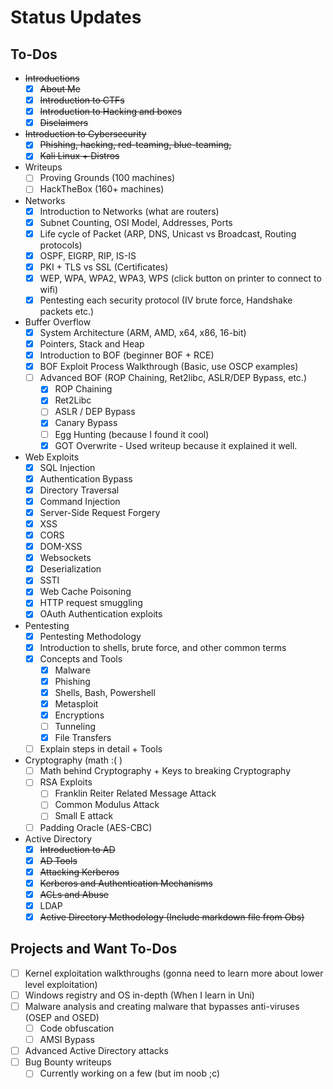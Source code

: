 # Status Updates

## To-Dos

* ~~Introductions~~
  * [x] ~~About Me~~
  * [x] ~~Introduction to CTFs~~
  * [x] ~~Introduction to Hacking and boxes~~
  * [x] ~~Disclaimers~~
* ~~Introduction to Cybersecurity~~
  * [x] ~~Phishing, hacking, red-teaming, blue-teaming,~~
  * [x] ~~Kali Linux + Distros~~
* Writeups
  * [ ] Proving Grounds (100 machines)
  * [ ] HackTheBox (160+ machines)
* Networks
  * [x] Introduction to Networks (what are routers)
  * [x] Subnet Counting, OSI Model, Addresses, Ports
  * [x] Life cycle of Packet (ARP, DNS, Unicast vs Broadcast, Routing protocols)
  * [x] OSPF, EIGRP, RIP, IS-IS
  * [x] PKI + TLS vs SSL (Certificates)
  * [x] WEP, WPA, WPA2, WPA3, WPS (click button on printer to connect to wifi)
  * [x] Pentesting each security protocol (IV brute force, Handshake packets etc.)
* Buffer Overflow
  * [x] System Architecture (ARM, AMD, x64, x86, 16-bit)
  * [x] Pointers, Stack and Heap
  * [x] Introduction to BOF (beginner BOF + RCE)&#x20;
  * [x] BOF Exploit Process Walkthrough (Basic, use OSCP examples)
  * [ ] Advanced BOF (ROP Chaining, Ret2libc, ASLR/DEP Bypass, etc.)
    * [x] ROP Chaining
    * [x] Ret2Libc
    * [ ] ASLR / DEP Bypass
    * [x] Canary Bypass
    * [ ] Egg Hunting (because I found it cool)
    * [x] GOT Overwrite - Used writeup because it explained it well.
* Web Exploits
  * [x] SQL Injection
  * [x] Authentication Bypass
  * [x] Directory Traversal
  * [x] Command Injection
  * [x] Server-Side Request Forgery
  * [x] XSS
  * [x] CORS
  * [x] DOM-XSS
  * [x] Websockets
  * [x] Deserialization
  * [x] SSTI
  * [x] Web Cache Poisoning
  * [x] HTTP request smuggling
  * [x] OAuth Authentication exploits
* Pentesting
  * [x] Pentesting Methodology&#x20;
  * [x] Introduction to shells, brute force, and other common terms
  * [x] Concepts and Tools
    * [x] Malware
    * [x] Phishing
    * [x] Shells, Bash, Powershell
    * [x] Metasploit
    * [x] Encryptions
    * [ ] Tunneling
    * [x] File Transfers
  * [ ] Explain steps in detail + Tools
* Cryptography (math :( )
  * [ ] Math behind Cryptography + Keys to breaking Cryptography
  * [ ] RSA Exploits
    * [ ] Franklin Reiter Related Message Attack
    * [ ] Common Modulus Attack
    * [ ] Small E attack
  * [ ] Padding Oracle (AES-CBC)
* Active Directory
  * [x] ~~Introduction to AD~~
  * [x] ~~AD Tools~~&#x20;
  * [x] ~~Attacking Kerberos~~
  * [x] ~~Kerberos and Authentication Mechanisms~~
  * [x] ~~ACLs and Abuse~~&#x20;
  * [x] LDAP
  * [x] ~~Active Directory Methodology (Include markdown file from Obs)~~

## Projects and Want To-Dos

* [ ] Kernel exploitation walkthroughs (gonna need to learn more about lower level exploitation)
* [ ] Windows registry and OS in-depth (When I learn in Uni)
* [ ] Malware analysis and creating malware that bypasses anti-viruses (OSEP and OSED)
  * [ ] Code obfuscation
  * [ ] AMSI Bypass
* [ ] Advanced Active Directory attacks
* [ ] Bug Bounty writeups
  * [ ] Currently working on a few (but im noob ;c)
